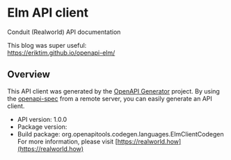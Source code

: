 # Elm API client

Conduit (Realworld) API documentation

This blog was super useful:  
https://eriktim.github.io/openapi-elm/

## Overview
This API client was generated by the [OpenAPI Generator](https://openapi-generator.tech) project. By using the [openapi-spec](https://github.com/OAI/OpenAPI-Specification) from a remote server, you can easily generate an API client.

- API version: 1.0.0
- Package version: 
- Build package: org.openapitools.codegen.languages.ElmClientCodegen
For more information, please visit [https://realworld.how](https://realworld.how)
